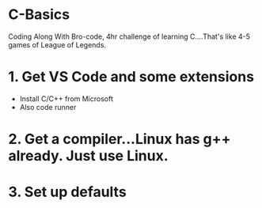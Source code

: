 # C-Basics
Coding Along With Bro-code, 4hr challenge of learning C....That's like 4-5 games of League of Legends.

# 1. Get VS Code and some extensions
* Install C/C++ from Microsoft
* Also code runner

# 2. Get a compiler...Linux has g++ already. Just use Linux.

# 3. Set up defaults
